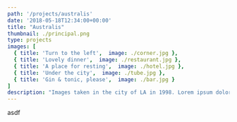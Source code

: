 ```yaml
---
path: '/projects/australis'
date: '2018-05-18T12:34:00+00:00'
title: "Australis"
thumbnail: ./principal.png
type: projects
images: [
  { title: 'Turn to the left',  image: ./corner.jpg },
  { title: 'Lovely dinner',  image: ./restaurant.jpg },
  { title: 'A place for resting',  image: ./hotel.jpg },
  { title: 'Under the city',  image: ./tube.jpg },
  { title: 'Gin & tonic, please',  image: ./bar.jpg }
]
description: "Images taken in the city of LA in 1998. Lorem ipsum dolor sit amet, consectetur adipiscing elit. Nunc sit amet augue lorem. Pellentesque habitant morbi tristique senectus et netus et malesuada fames ac turpis egestas. Aenean cursus sem ligula, quis facilisis erat bibendum ut."
---
```

asdf